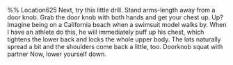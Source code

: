 %% Location625 
Next, try this little drill. Stand arms-length away from a door knob. Grab the door knob with both hands and get your chest up. Up? Imagine being on a California beach when a swimsuit model walks by. When I have an athlete do this, he will immediately puff up his chest, which tightens the lower back and locks the whole upper body. The lats naturally spread a bit and the shoulders come back a little, too. Doorknob squat with partner Now, lower yourself down.